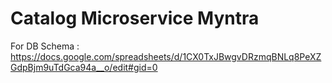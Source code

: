 # Catalog Microservice Myntra

For DB Schema : https://docs.google.com/spreadsheets/d/1CX0TxJBwgvDRzmqBNLq8PeXZGdpBjm9uTdGca94a__o/edit#gid=0
